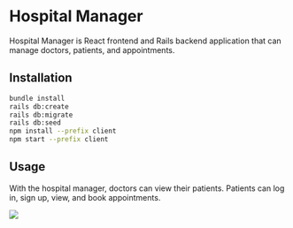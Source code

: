 # Hospital Manager

Hospital Manager is React frontend and Rails backend application that can manage doctors, patients, and appointments.

## Installation


```bash
bundle install
rails db:create
rails db:migrate
rails db:seed
npm install --prefix client
npm start --prefix client
```

## Usage

With the hospital manager, doctors can view their patients. Patients can log in, sign up, view, and book appointments.

![](https://github.com/Charmar-123/phase-4-final-project-hospital-managerblob/main/hospital-manager-gif.gif)